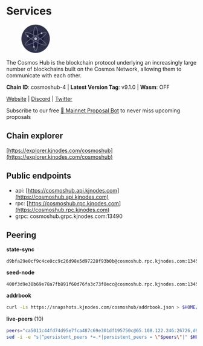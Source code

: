 # Services

<figure><img src="https://raw.githubusercontent.com/kj89/cosmos-images/main/logos/cosmoshub.png" alt=""><figcaption></figcaption></figure>

The Cosmos Hub is the blockchain protocol underlying an  increasingly large number of blockchains built on the  Cosmos Network, allowing them to communicate with each other.

**Chain ID**: cosmoshub-4 | **Latest Version Tag**: v9.1.0 | **Wasm**: OFF

[Website](https://hub.cosmos.network) | [Discord](https://discord.gg/cosmosnetwork) | [Twitter](https://twitter.com/cosmoshub)



Subscribe to our free [🤖 Mainnet Proposal Bot](https://t.me/kjnodes_proposal_bot) to never miss upcoming proposals


## Chain explorer
[https://explorer.kjnodes.com/cosmoshub](https://explorer.kjnodes.com/cosmoshub)

## Public endpoints

* api: [https://cosmoshub.api.kjnodes.com](https://cosmoshub.api.kjnodes.com)
* rpc: [https://cosmoshub.rpc.kjnodes.com](https://cosmoshub.rpc.kjnodes.com)
* grpc: cosmoshub.grpc.kjnodes.com:13490

## Peering

**state-sync**

```text
d9bfa29e0cf9c4ce0cc9c26d98e5d97228f93b0b@cosmoshub.rpc.kjnodes.com:13456
```

**seed-node**

```text
400f3d9e30b69e78a7fb891f60d76fa3c73f0ecc@cosmoshub.rpc.kjnodes.com:13459
```

**addrbook**
```bash
curl -Ls https://snapshots.kjnodes.com/cosmoshub/addrbook.json > $HOME/.gaia/config/addrbook.json
```

**live-peers** (10)
```bash
peers="ca5011c44fd74d95e7fca487c69e301df195750c@65.108.122.246:26726,d9bfa29e0cf9c4ce0cc9c26d98e5d97228f93b0b@65.109.88.38:13456,ee767901f4a7eaf44603ef0a5b6e5edac118ba1e@74.118.136.149:26656,d53ecee926a66a4a6b1858004f5f22f77faca036@3.69.52.20:26656,d9dbd30f7e9ae99dc05645f48f4637c2f4a14645@34.107.9.71:26656,f5f8b96406a165d486be243723bfa7291db1cf62@35.230.170.155:26656,213857e741833d17275ea559bb2d0342398cec99@35.245.206.45:26656,72829b78b38408b03793ed389b9f16596b82c306@146.59.81.92:26656,e0ab6c5cc86959853f499236b8297344802ac5f4@5.161.139.201:26656,4ebf074e8b4a24438bd0bd503b62b4728dfb8eae@35.212.101.35:26656"
sed -i -e "s|^persistent_peers *=.*|persistent_peers = \"$peers\"|" $HOME/.gaia/config/config.toml
```
